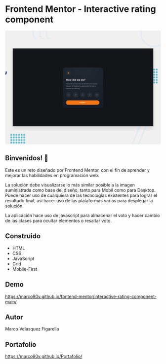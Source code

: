 # Frontend Mentor - Interactive rating component

![Design preview for the Time tracking dashboard coding challenge](./design/desktop-preview.jpg)

## Binvenidos! 👋

Este es un reto diseñado por Frontend Mentor, con el fin de aprender y mejorar las habilidades en programación web.

La solución debe visualizarse lo más similar posible a la imagen suministrada como base del diseño, tanto para Mobil como para Desktop.
Puede hacer uso de cualquiera de las tecnologías existentes para lograr el resultado final, así hacer uso de las plataformas varias para desplegar la solución.

La aplicación hace uso de javascript para almacenar el voto y hacer cambio de las clases para ocultar elementos o resaltar voto.

## Construido
 * HTML
 * CSS
 * JavaScript
 * Grid
 * Mobile-First
## Demo
https://marco90v.github.io/fontend-mentor/interactive-rating-component-main/
## Autor
Marco Velasquez Figarella
## Portafolio
https://marco90v.github.io/Portafolio/